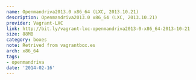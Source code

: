 ```yaml
---
name: Openmandriva2013.0 x86_64 (LXC, 2013.10.21)
description: Openmandriva2013.0 x86_64 (LXC, 2013.10.21)
provider: Vagrant-LXC
link: http://bit.ly/vagrant-lxc-openmandriva2013-0-x86_64-2013-10-21
size: 88MB
category: boxes
note: Retrived from vagrantbox.es
arch: x86_64
tags:
- openmandriva
date: '2014-02-16'
---
```

